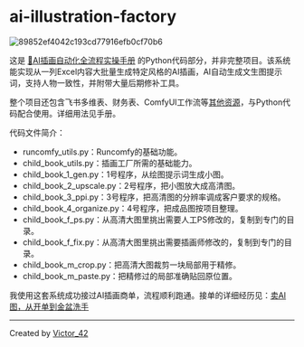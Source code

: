 # ai-illustration-factory

![89852ef4042c193cd77916efb0cf70b6](https://github.com/user-attachments/assets/3a861189-5fc3-44ae-9586-7c899db294b6)

这是 [🎨AI插画自动化全流程实操手册](https://qvokpfxqsh.feishu.cn/wiki/KJMgwMn0wiXeiqkFvHHcHFxAn8B) 的Python代码部分，并非完整项目。该系统能实现从一列Excel内容大批量生成特定风格的AI插画，AI自动生成文生图提示词，支持人物一致性，并附带大量后期修补工具。

整个项目还包含飞书多维表、财务表、ComfyUI工作流等[其他资源](https://qvokpfxqsh.feishu.cn/wiki/YLozwQC4piBqTNklhERcyrmonEg)，与Python代码配合使用。详细用法见手册。

代码文件简介：

- runcomfy_utils.py：Runcomfy的基础功能。
- child_book_utils.py：插画工厂所需的基础能力。
- child_book_1_gen.py：1号程序，从绘图提示词生成小图。
- child_book_2_upscale.py：2号程序，把小图放大成高清图。
- child_book_3_ppi.py：3号程序，把高清图的分辨率调成客户要求的规格。
- child_book_4_organize.py：4号程序，把成品图按项目整理。
- child_book_f_ps.py：从高清大图里挑出需要人工PS修改的，复制到专门的目录。
- child_book_f_fix.py：从高清大图里挑出需要插画师修改的，复制到专门的目录。
- child_book_m_crop.py：把高清大图裁剪一块局部用于精修。
- child_book_m_paste.py：把精修过的局部准确贴回原位置。

我使用这套系统成功接过AI插画商单，流程顺利跑通。接单的详细经历见：[卖AI图，从开单到金盆洗手](https://victor42.eth.limo/post/automate-ai-illustrations-production/)

---

Created by [Victor_42](https://victor42.work/)
